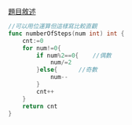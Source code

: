 [題目敘述](https://leetcode.cn/problems/number-of-steps-to-reduce-a-number-to-zero/)

```go
//可以用位運算但這樣寫比較直觀
func numberOfSteps(num int) int { 
    cnt:=0
    for num!=0{
        if num%2==0{    //偶數
            num/=2
        }else{      //奇數
            num--
        }
        cnt++
    }
    return cnt
}
